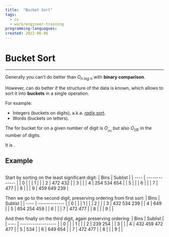 ```yaml
---
title:  "Bucket Sort"
tags:
  - cs
  - work/engineer-training
programming-languagues:
created: 2022-06-06
---
```

# Bucket Sort
---
Generally you can't do better than $O_{n\ log\ n}$ with **binary comparison**.

However, can do better if the structure of the data is known, which allows to sort it into **buckets** in a single operation.

For example:
- Integers (buckets on digits), a.k.a. [_radix_ sort](https://en.wikipedia.org/wiki/Radix_sort).
- Words (buckets on letters).

The [](notes/private/work/compiler-optimisation.md#Performance|performance) for bucket for on a given number of digit is $O_{_(n)}$ but also $O_(d)$ in the number of digits.

It is [](notes/university/cs2004/sorting.md#Stability|stable).

## Example
```bash
```

Start by sorting on the least significant digit:
| Bins | Sublist       |
| ---- | ------------- |
| 0    |               |
| 1    |               |
| 2    | 472  432      |
| 3    |               |
| 4    | 254  534  654 |
| 5    |               |
| 6    |               |
| 7    | 477           |
| 8    |               |
| 9    | 459  649  239 | 

Then we go to the second digit, preserving ordering from first sort:
| Bins | Sublist       |
| ---- | ------------- |
| 0    |               |
| 1    |               |
| 2    |               |
| 3    | 432  534  239 |
| 4    | 649           |
| 5    | 654  254  459 |
| 6    |               |
| 7    | 472  477      | 
| 8    |               |
| 9    |               |

And then finally on the third digit, again preserving ordering:
| Bins | Sublist            |
| ---- | ------------------ |
| 0    |                    |
| 1    |                    |
| 2    | 239  254           |
| 3    |                    |
| 4    | 432  459  472  477 |
| 5    | 534                |
| 6    | 649  654           |
| 7    | 472  477           |
| 8    |                    |
| 9    |                    |